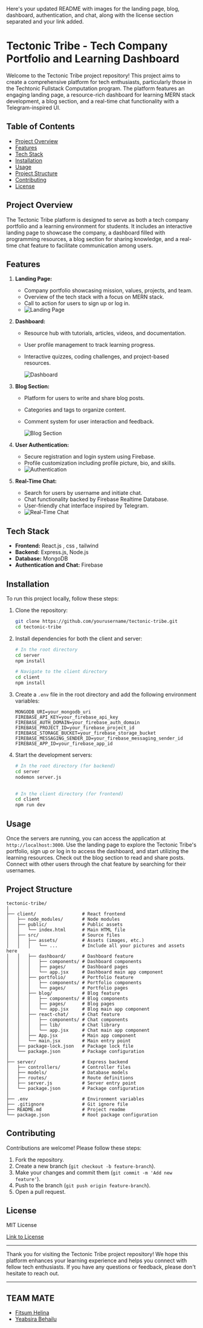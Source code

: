 Here's your updated README with images for the landing page, blog, dashboard, authentication, and chat, along with the license section separated and your link added.


# Tectonic Tribe - Tech Company Portfolio and Learning Dashboard

Welcome to the Tectonic Tribe project repository! This project aims to create a comprehensive platform for tech enthusiasts, particularly those in the Techtonic Fullstack Computation program. The platform features an engaging landing page, a resource-rich dashboard for learning MERN stack development, a blog section, and a real-time chat functionality with a Telegram-inspired UI.

## Table of Contents
- [Project Overview](#project-overview)
- [Features](#features)
- [Tech Stack](#tech-stack)
- [Installation](#installation)
- [Usage](#usage)
- [Project Structure](#project-structure)
- [Contributing](#contributing)
- [License](#license)

## Project Overview
The Tectonic Tribe platform is designed to serve as both a tech company portfolio and a learning environment for students. It includes an interactive landing page to showcase the company, a dashboard filled with programming resources, a blog section for sharing knowledge, and a real-time chat feature to facilitate communication among users.

## Features

1. **Landing Page:**
   - Company portfolio showcasing mission, values, projects, and team.
   - Overview of the tech stack with a focus on MERN stack.
   - Call to action for users to sign up or log in.
   - 
     ![Landing Page](client/public/landing.png)

2. **Dashboard:**
   - Resource hub with tutorials, articles, videos, and documentation.
   - User profile management to track learning progress.
   - Interactive quizzes, coding challenges, and project-based resources.
     
     ![Dashboard](client/public/dashbord.png)

3. **Blog Section:**
   - Platform for users to write and share blog posts.
   - Categories and tags to organize content.
   - Comment system for user interaction and feedback.
   
     ![Blog Section](client/public/blog.png)

4. **User Authentication:**
   - Secure registration and login system using Firebase.
   - Profile customization including profile picture, bio, and skills.
   - 
     ![Authentication](client/public/auth.png)

5. **Real-Time Chat:**
   - Search for users by username and initiate chat.
   - Chat functionality backed by Firebase Realtime Database.
   - User-friendly chat interface inspired by Telegram.
   - 
     ![Real-Time Chat](client/public/chatpage.png)

## Tech Stack
- **Frontend:** React.js , css , tailwind 
- **Backend:** Express.js, Node.js
- **Database:** MongoDB
- **Authentication and Chat:** Firebase

## Installation
To run this project locally, follow these steps:

1. Clone the repository:
   ```bash
   git clone https://github.com/yourusername/tectonic-tribe.git
   cd tectonic-tribe
   ```

2. Install dependencies for both the client and server:
   ```bash
   # In the root directory
   cd server
   npm install

   # Navigate to the client directory
   cd client
   npm install
   ```

3. Create a `.env` file in the root directory and add the following environment variables:
   ```env
   MONGODB_URI=your_mongodb_uri
   FIREBASE_API_KEY=your_firebase_api_key
   FIREBASE_AUTH_DOMAIN=your_firebase_auth_domain
   FIREBASE_PROJECT_ID=your_firebase_project_id
   FIREBASE_STORAGE_BUCKET=your_firebase_storage_bucket
   FIREBASE_MESSAGING_SENDER_ID=your_firebase_messaging_sender_id
   FIREBASE_APP_ID=your_firebase_app_id
   ```

4. Start the development servers:
   ```bash
   # In the root directory (for backend)
   cd server
   nodemon server.js
  

   # In the client directory (for frontend)
   cd client
   npm run dev
   ```

## Usage
Once the servers are running, you can access the application at `http://localhost:3000`. Use the landing page to explore the Tectonic Tribe's portfolio, sign up or log in to access the dashboard, and start utilizing the learning resources. Check out the blog section to read and share posts. Connect with other users through the chat feature by searching for their usernames.

## Project Structure
```
tectonic-tribe/
│
├── client/                 # React frontend
│   ├── node_modules/       # Node modules
│   ├── public/             # Public assets
│   │   └── index.html      # Main HTML file
│   ├── src/                # Source files
│   │   ├── assets/         # Assets (images, etc.)
│   │   │   └── ...         # Include all your pictures and assets here
│   │   ├── dashboard/      # Dashboard feature
│   │   │   ├── components/ # Dashboard components
│   │   │   ├── pages/      # Dashboard pages
│   │   │   └── app.jsx     # Dashboard main app component
│   │   ├── portfolio/      # Portfolio feature
│   │   │   ├── components/ # Portfolio components
│   │   │   └── pages/      # Portfolio pages
│   │   ├── blog/           # Blog feature
│   │   │   ├── components/ # Blog components
│   │   │   ├── pages/      # Blog pages
│   │   │   └── app.jsx     # Blog main app component
│   │   ├── react-chat/     # Chat feature
│   │   │   ├── components/ # Chat components
│   │   │   ├── lib/        # Chat library
│   │   │   └── app.jsx     # Chat main app component
│   │   ├── App.jsx         # Main app component
│   │   └── main.jsx        # Main entry point
│   ├── package-lock.json   # Package lock file
│   └── package.json        # Package configuration
│
├── server/                 # Express backend
│   ├── controllers/        # Controller files
│   ├── models/             # Database models
│   ├── routes/             # Route definitions
│   ├── server.js           # Server entry point
│   └── package.json        # Package configuration
│
├── .env                    # Environment variables
├── .gitignore              # Git ignore file
├── README.md               # Project readme
└── package.json            # Root package configuration
```

## Contributing
Contributions are welcome! Please follow these steps:
1. Fork the repository.
2. Create a new branch (`git checkout -b feature-branch`).
3. Make your changes and commit them (`git commit -m 'Add new feature'`).
4. Push to the branch (`git push origin feature-branch`).
5. Open a pull request.

## License
MIT License

[Link to License](LICENSE)

---

Thank you for visiting the Tectonic Tribe project repository! We hope this platform enhances your learning experience and helps you connect with fellow tech enthusiasts. If you have any questions or feedback, please don't hesitate to reach out.

---
## TEAM MATE
- [Fitsum Helina](https://github.com/fitsumhelina)
- [Yeabsira Behailu](https://github.com/Yabe12)

```


